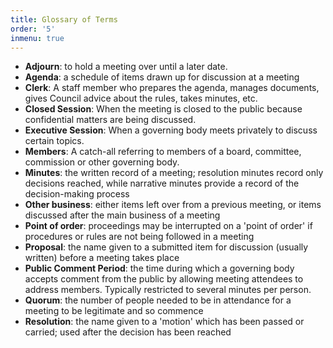```yaml
---
title: Glossary of Terms
order: '5'
inmenu: true
---
```

* **Adjourn**: to hold a meeting over until a later date.
* **Agenda**: a schedule of items drawn up for discussion at a meeting
* **Clerk**: A staff member who prepares the agenda, manages documents, gives Council advice about the rules, takes minutes, etc.
* **Closed Session**: When the meeting is closed to the public because confidential matters are being discussed.
* **Executive Session**: When a governing body meets privately to discuss certain topics.
* **Members**: A catch-all referring to members of a board, committee, commission or other governing body.
* **Minutes**: the written record of a meeting; resolution minutes record only decisions reached, while narrative minutes provide a record of the decision-making process
* **Other business**: either items left over from a previous meeting, or items discussed after the main business of a meeting
* **Point of order**: proceedings may be interrupted on a 'point of order' if procedures or rules are not being followed in a meeting
* **Proposal**: the name given to a submitted item for discussion (usually written) before a meeting takes place
* **Public Comment Period**: the time during which a governing body accepts comment from the public by allowing meeting attendees to address members. Typically restricted to several minutes per person.
* **Quorum**: the number of people needed to be in attendance for a meeting to be legitimate and so commence
* **Resolution**: the name given to a 'motion' which has been passed or carried; used after the decision has been reached

